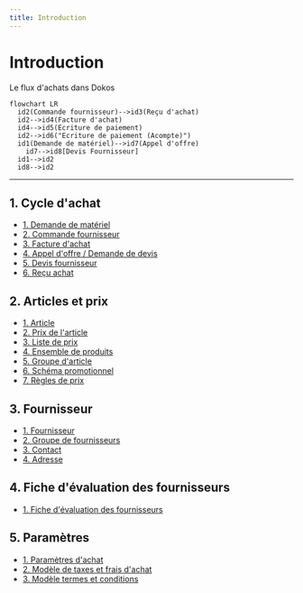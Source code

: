 ```yaml
---
title: Introduction
---
```


# Introduction

Le flux d'achats dans Dokos

```mermaid
flowchart LR
  id2(Commande fournisseur)-->id3(Reçu d'achat)
  id2-->id4(Facture d'achat)
  id4-->id5(Ecriture de paiement)
  id2-->id6("Ecriture de paiement (Acompte)")
  id1(Demande de matériel)-->id7(Appel d'offre)
 	id7-->id8[Devis Fournisseur]
  id1-->id2
  id8-->id2
```
 
---

## 1. Cycle d'achat

- [1. Demande de matériel](/stocks/demande-materiel)
- [2. Commande fournisseur](/fr/buying/purchase-order)
- [3. Facture d'achat](/fr/buying/purchase-invoice)
- [4. Appel d'offre / Demande de devis](/fr/buying/request-for-quotation)
- [5. Devis fournisseur](/fr/buying/supplier-quotation)
- [6. Reçu achat](/fr/buying/purchase-receipt)

## 2. Articles et prix

- [1. Article](/fr/stocks/item)
- [2. Prix de l'article](/fr/stocks/item-price)
- [3. Liste de prix](/fr/stocks/price-list)
- [4. Ensemble de produits](/fr/stocks/product-bundle)
- [5. Groupe d'article](/fr/stocks/item-group)
- [6. Schéma promotionnel](/fr/stocks/promotional-scheme)
- [7. Règles de prix](/fr/stocks/price-rules)


## 3. Fournisseur

- [1. Fournisseur ](/fr/buying/supplier)
- [2. Groupe de fournisseurs](/fr/buying/supplier-group)
- [3. Contact](/fr/crm/contact)
- [4. Adresse](/fr/crm/address)

## 4. Fiche d'évaluation des fournisseurs

- [1. Fiche d'évaluation des fournisseurs](/fr/buying/supplier-scorecard)

## 5. Paramètres

- [1. Paramètres d'achat](/fr/buying/buying-settings)
- [2. Modèle de taxes et frais d'achat](/fr/buying/purchase-taxes-and-charges-template)
- [3. Modèle termes et conditions](/fr/settings/terms-and-conditions)